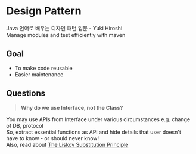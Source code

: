 # Design Pattern
Java 언어로 배우는 디자인 패턴 입문 - Yuki Hiroshi  
Manage modules and test efficiently with maven  

Goal  
----
- To make code reusable  
- Easier maintenance  

Questions
----
>**Why do we use Interface, not the Class?**  

You may use APIs from Interface under various circumstances e.g. change of DB, protocol  
So, extract essential functions as API and hide details that user doesn't have to know - or should never know!  
Also, read about [The Liskov Substitution Principle](https://en.wikipedia.org/wiki/Liskov_substitution_principle)  

